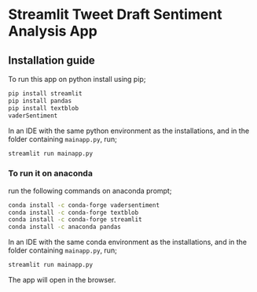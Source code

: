 # Streamlit Tweet Draft Sentiment Analysis App

## Installation guide

To run this app on python install using pip;
```bash
pip install streamlit
pip install pandas
pip install textblob
vaderSentiment
```

In an IDE with the same python environment as the installations, and in the folder containing ```mainapp.py```, run;
```bash
streamlit run mainapp.py
```

### To run it on anaconda
run the following commands on anaconda prompt;

```bash
conda install -c conda-forge vadersentiment
conda install -c conda-forge textblob
conda install -c conda-forge streamlit
conda install -c anaconda pandas
```
In an IDE with the same conda environment as the installations, and in the folder containing ```mainapp.py```, run;
```bash
streamlit run mainapp.py
```
The app will open in the browser.
